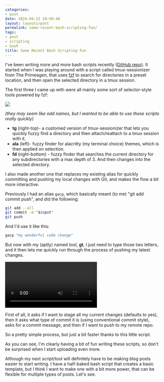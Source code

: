```yaml
---
categories:
- post
date: 2024-04-22 19:59:40
layout: layouts/post
permalink: some-recent-bash-scripting-fun/
tags:
- post
- scripting
- bash
title: Some Recent Bash Scripting Fun
---
```


I've been writing more and more bash scripts recently ([GitHub repo][gh]). It started when I was
playing around with a script called tmux-sessionizer from The Primeagen, that
uses [fzf][f] to search for directories in a preset location, and then open the
selected directory in a tmux session.

The first three I came up with were all mainly some sort of selector-style tools
powered by fzf:

![](https://chrishannah.me/images/2024/scripts.png)

*(they may seem like odd names, but I wanted to be able to use these scripts
really quickly)*

- **tg** (right-top)- a customed version of tmux-sessionizer that lets you quickly fuzzy find a directory and then attach/reattach to a tmux session with it.
- **ala** (left)- fuzzy finder for alacritty (my terminal choice) themes, which is then applied on selection.
- **fd** (right-bottom) - fuzzy finder that searches the current directory for any subdirectories with a max depth of 3. And then changes into the selected directory.

I also made another one that replaces my existing alias for quickly committing
and pushing my local changes with Git, and makes the flow a bit more
interactive.

Previously I had an alias `gacp`, which basically meant (to me) "git add commit
push", and did the following:

```bash
git add --all
git commit -m "$input"
git push
```

And I'd use it like this:

```bash
gacp "my wonderful code change"
```

But now with my (aptly) named tool, **gt**, I just need to type those two
letters, and it then lets me quickly run through the process of pushing my
latest changes.

<video controls width="auto">
<source src="https://chrishannah.me/images/2024/gt.mp4" type="video/mp4">
</video>

First of all, it asks if I want to stage all my current changes (defaults to
yes), then it asks what type of commit it is (using conventional commit style),
asks for a commit message, and then if I want to push to my remote repo.

So a pretty simple process, but just a bit faster thanks to this little script.

As you can see, I'm clearly having a bit of fun writing these scripts, so don't
be surprised when I start uploading even more.

Although my next script/tool will definitely have to be making blog posts easier
to start writing. I have a half-baked bash script that creates a basic template,
but I think I want to make one with a bit more power, that can be flexible for
multiple types of posts. Let's see.

[gh]: https://github.com/chrishannah/scripts
[f]: https://github.com/junegunn/fzf
